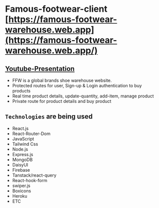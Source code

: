 # Famous-footwear-client [https://famous-footwear-warehouse.web.app](https://famous-footwear-warehouse.web.app/)
## [Youtube-Presentation](https://youtu.be/y7D5o-hZ__E)


* FFW is a global brands shoe warehouse website.
* Protected routes for user, Sign-up & Login authentication to buy products
* Real time product details, update-quantity, add-item, manage product
* Private route for product details and buy product


## `Technologies` are being used

* React.js
* React-Router-Dom
* JavaScript
* Tailwind Css
* Node.js
* Express.js
* MongoDB
* DaisyUI
* Firebase
* Tanstack/react-query
* React-hook-form
* swiper.js
* Boxicons 
* Heroku 
* ETC

